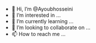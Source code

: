 - 👋 Hi, I’m @Ayoubhosseini
- 👀 I’m interested in ...
- 🌱 I’m currently learning ...
- 💞️ I’m looking to collaborate on ...
- 📫 How to reach me ...

<!---
Ayoubhosseini/Ayoubhosseini is a ✨ special ✨ repository because its `README.md` (this file) appears on your GitHub profile.
You can click the Preview link to take a look at your changes.
--->
